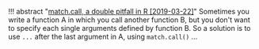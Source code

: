 !!! abstract "[match.call, a double pitfall in R [2019-03-22]](/posts/en/2019-03-22)"
    Sometimes you write a function A in which you call another function B, but you don't want to specify each single arguments defined by function B. So a solution is to use `...` after the last argument in A, using `match.call()` ...